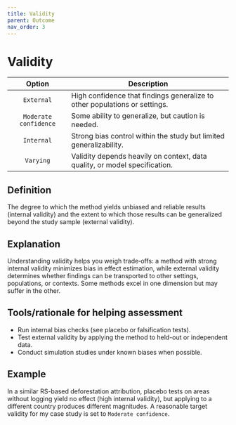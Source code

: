```yaml
---
title: Validity
parent: Outcome
nav_order: 3
---
```


# Validity

|  **Option**        | **Description**            |
|:------------------:|----------------------------|
| `External` | High confidence that findings generalize to other populations or settings. |
| `Moderate confidence` | Some ability to generalize, but caution is needed. |
| `Internal` | Strong bias control within the study but limited generalizability. |
| `Varying` | Validity depends heavily on context, data quality, or model specification. |


## Definition
The degree to which the method yields unbiased and reliable results (internal validity) and the extent to which those results can be generalized beyond the study sample (external validity).

## Explanation
Understanding validity helps you weigh trade‑offs: a method with strong internal validity minimizes bias in effect estimation, while external validity determines whether findings can be transported to other settings, populations, or contexts. Some methods excel in one dimension but may suffer in the other.

## Tools/rationale for helping assessment
- Run internal bias checks (see placebo or falsification tests). 
- Test external validity by applying the method to held-out or independent data. 
- Conduct simulation studies under known biases when possible. 

## Example
In a similar RS-based deforestation attribution, placebo tests on areas without logging yield no effect (high internal validity), but applying to a different country produces different magnitudes. A reasonable target validity for my case study is set to `Moderate confidence`.